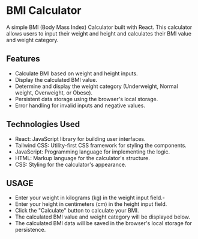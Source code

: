 # BMI Calculator

A simple BMI (Body Mass Index) Calculator built with React. This calculator allows users to input their weight and height and calculates their BMI value and weight category.



## Features

- Calculate BMI based on weight and height inputs.
- Display the calculated BMI value.
- Determine and display the weight category (Underweight, Normal weight, Overweight, or Obese).
- Persistent data storage using the browser's local storage.
- Error handling for invalid inputs and negative values.

## Technologies Used

- React: JavaScript library for building user interfaces.
- Tailwind CSS: Utility-first CSS framework for styling the components.
- JavaScript: Programming language for implementing the logic.
- HTML: Markup language for the calculator's structure.
- CSS: Styling for the calculator's appearance.

## USAGE
- Enter your weight in kilograms (kg) in the weight input field.-
- Enter your height in centimeters (cm) in the height input field.
- Click the "Calculate" button to calculate your BMI.
- The calculated BMI value and weight category will be displayed below.
- The calculated BMI data will be saved in the browser's local storage for persistence.


